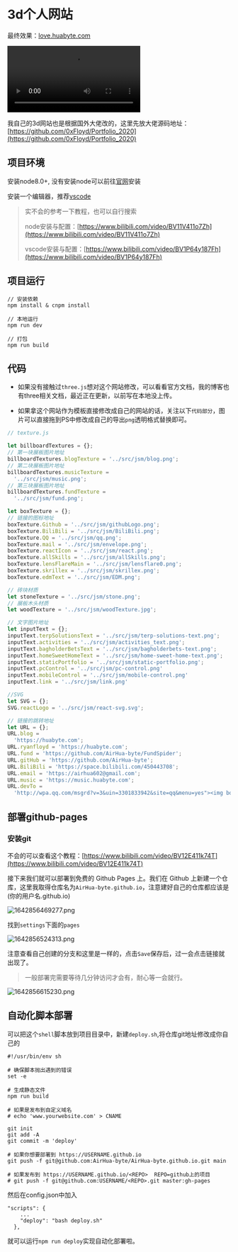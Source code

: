 # 3d个人网站

最终效果：[love.huabyte.com](love.huabyte.com)

<video autoplay src="https://assets.huabyte.com/blog/image/Tab-1645529042263.webm"></video>

我自己的3d网站也是根据国外大佬改的，这里先放大佬源码地址：[https://github.com/0xFloyd/Portfolio_2020](https://github.com/0xFloyd/Portfolio_2020)

## 项目环境

安装node8.0+, 没有安装node可以前往[官网](https://nodejs.org/zh-cn/)安装

安装一个编辑器，推荐[vscode](https://code.visualstudio.com/)

> 实不会的参考一下教程，也可以自行搜索
>
> node安装与配置：[https://www.bilibili.com/video/BV11V411o7Zh](https://www.bilibili.com/video/BV11V411o7Zh)
>
> vscode安装与配置：[https://www.bilibili.com/video/BV1P64y187Fh](https://www.bilibili.com/video/BV1P64y187Fh)

## 项目运行

```
// 安装依赖
npm install & cnpm install

// 本地运行
npm run dev

// 打包
npm run build
```

## 代码

+ 如果没有接触过`three.js`想对这个网站修改，可以看看官方文档，我的博客也有three相关文档，最近正在更新，以前写在本地没上传。

+ 如果拿这个网站作为模板直接修改成自己的网站的话，关注以下`代码部分`，图片可以直接拖到PS中修改成自己的导出`png`透明格式替换即可。

```js
// texture.js

let billboardTextures = {};
// 第一块展板图片地址
billboardTextures.blogTexture = '../src/jsm/blog.png';
// 第二块展板图片地址
billboardTextures.musicTexture =
  '../src/jsm/music.png';
// 第三块展板图片地址
billboardTextures.fundTexture =
  '../src/jsm/fund.png';

let boxTexture = {};
// 链接的图标地址
boxTexture.Github = '../src/jsm/githubLogo.png';
boxTexture.BiliBili = '../src/jsm/BiliBili.png';
boxTexture.QQ = '../src/jsm/qq.png';
boxTexture.mail = '../src/jsm/envelope.png';
boxTexture.reactIcon = '../src/jsm/react.png';
boxTexture.allSkills = '../src/jsm/allSkills.png';
boxTexture.lensFlareMain = '../src/jsm/lensflare0.png';
boxTexture.skrillex = '../src/jsm/skrillex.png';
boxTexture.edmText = '../src/jsm/EDM.png';

// 砖块材质
let stoneTexture = '../src/jsm/stone.png';
// 展板木头材质
let woodTexture = '../src/jsm/woodTexture.jpg';

// 文字图片地址
let inputText = {};
inputText.terpSolutionsText = '../src/jsm/terp-solutions-text.png';
inputText.activities = '../src/jsm/activities_text.png';
inputText.bagholderBetsText = '../src/jsm/bagholderbets-text.png';
inputText.homeSweetHomeText = '../src/jsm/home-sweet-home-text.png';
inputText.staticPortfolio = '../src/jsm/static-portfolio.png';
inputText.pcControl = '../src/jsm/pc-control.png'
inputText.mobileControl = '../src/jsm/mobile-control.png'
inputText.link = '../src/jsm/link.png'

//SVG
let SVG = {};
SVG.reactLogo = '../src/jsm/react-svg.svg';

// 链接的跳转地址
let URL = {};
URL.blog =
  'https://huabyte.com';
URL.ryanfloyd = 'https://huabyte.com';
URL.fund = 'https://github.com/AirHua-byte/FundSpider';
URL.gitHub = 'https://github.com/AirHua-byte';
URL.BiliBili = 'https://space.bilibili.com/450443708';
URL.email = 'https://airhua602@gmail.com';
URL.music = 'https://music.huabyte.com';
URL.devTo =
  'http://wpa.qq.com/msgrd?v=3&uin=3301833942&site=qq&menu=yes"><img border="0" src="http://wpa.qq.com/pa?p=2:3301833942:41';
```

## 部署github-pages

### 安装git

不会的可以查看这个教程：[https://www.bilibili.com/video/BV12E411k74T](https://www.bilibili.com/video/BV12E411k74T)

接下来我们就可以部署到免费的 Github Pages 上。我们在 Github 上新建一个仓库，这里我取得仓库名为`AirHua-byte.github.io`，注意建好自己的仓库都应该是(你的用户名.github.io)

![1642856469277.png](https://p9-juejin.byteimg.com/tos-cn-i-k3u1fbpfcp/e1da9488e0984d94b0be2e91229d17bc~tplv-k3u1fbpfcp-watermark.image?)

找到`settings`下面的`pages`

![1642856524313.png](https://p3-juejin.byteimg.com/tos-cn-i-k3u1fbpfcp/8f6ef96c1e074c639580daabfb935b09~tplv-k3u1fbpfcp-watermark.image?)

注意查看自己创建的分支和这里是一样的，点击`Save`保存后，过一会点击链接就出现了。

> 一般部署完需要等待几分钟访问才会有，耐心等一会就行。

![1642856615230.png](https://p1-juejin.byteimg.com/tos-cn-i-k3u1fbpfcp/8edf097917fb4c7294fb43b6fd9fa7c0~tplv-k3u1fbpfcp-watermark.image?)

## 自动化脚本部署

可以把这个`shell`脚本放到项目目录中，新建`deploy.sh`,将仓库git地址修改成你自己的

```shell
#!/usr/bin/env sh

# 确保脚本抛出遇到的错误
set -e

# 生成静态文件
npm run build

# 如果是发布到自定义域名
# echo 'www.yourwebsite.com' > CNAME

git init
git add -A
git commit -m 'deploy'

# 如果你想要部署到 https://USERNAME.github.io
git push -f git@github.com:AirHua-byte/AirHua-byte.github.io.git main

# 如果发布到 https://USERNAME.github.io/<REPO>  REPO=github上的项目
# git push -f git@github.com:USERNAME/<REPO>.git master:gh-pages

```

然后在config.json中加入

```
"scripts": {
	...
    "deploy": "bash deploy.sh"
  },
```

就可以运行`npm run deploy`实现自动化部署啦。
